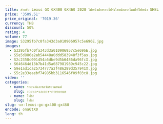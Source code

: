 ```yaml
---
title: สําหรับ Lexus GX GX400 GX460 2020 ไฟหน้าฝาครอบโปร่งใสหน้ากากโคมไฟไฟหน้า SHELL เลนส์อะไหล่รถยนต์
price: '3509.51'
price_original: '7019.36'
currency: THB
discount: 50%
rating: 4
volume: 77
image: S3295fb7c0fa343d3a010906957c5e696E.jpg
images:
  - S3295fb7c0fa343d3a010906957c5e696E.jpg
  - S5e5d886e2ab54448a0ddd583948f3f5as.jpg
  - S2c2358c091454a6dbe9d5b6486da96fcX.jpg
  - S646464d13b7b41d5a687981989c945c22.jpg
  - S9e1ad1ca25734777a2f486289d357941X.jpg
  - S5c2e33eaebf74985bb3116546f09f03c8.jpg
video: ''
categories:
  - name: รถยนต์และรถจักรยานยนต์
    slug: รถยนต-และรถจ-กรยานยนต
  - name: ไฟรถ
    slug: ไฟรถ
slug: าหร-lexus-gx-gx400-gx460
encode: ona6tX0
lang: th
---
```

  